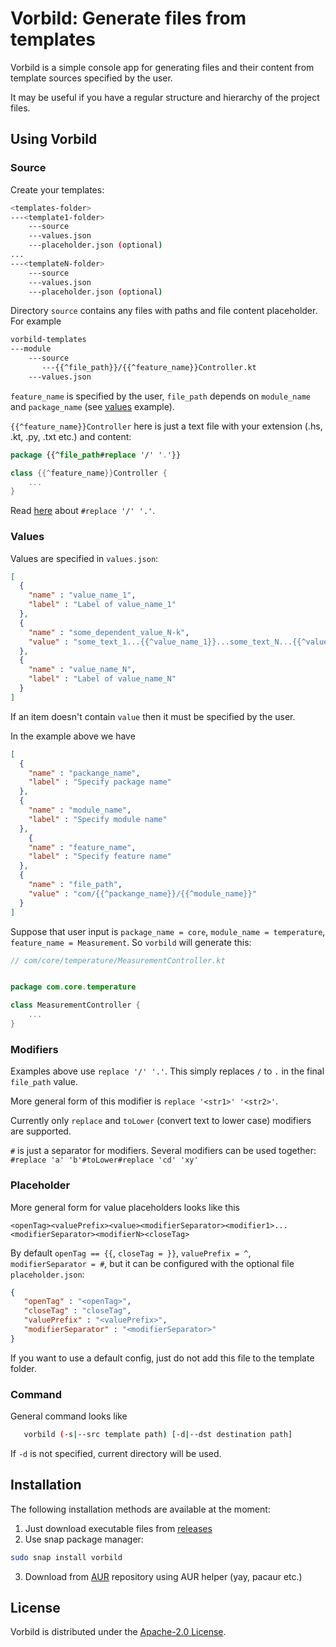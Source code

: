 # Vorbild: Generate files from templates 

Vorbild is a simple console app for generating files and their content from
template sources specified by the user.

It may be useful if you have a regular structure and hierarchy of the project files.

## Using Vorbild

### Source

Create your templates:

```bash
<templates-folder>
---<template1-folder>
    ---source
    ---values.json
    ---placeholder.json (optional)
...
---<templateN-folder>
    ---source
    ---values.json
    ---placeholder.json (optional)
```

Directory `source` contains any files with paths and file content placeholder.
For example

```bash
vorbild-templates
---module
    ---source
       ---{{^file_path}}/{{^feature_name}}Controller.kt
    ---values.json
```

`feature_name` is specified by the user, `file_path` depends on `module_name` and `package_name`
(see [values](#values) example).

`{{^feature_name}}Controller` here is just a text file with your extension (.hs, .kt, .py, .txt etc.) 
and content:

```kotlin
package {{^file_path#replace '/' '.'}}

class {{^feature_name}}Controller {
    ...
}
```

Read [here](#modifiers) about `#replace '/' '.'`.

### Values

Values are specified in `values.json`:

```json
[
  {
    "name" : "value_name_1",
    "label" : "Label of value_name_1"
  },
  {
    "name" : "some_dependent_value_N-k",
    "value" : "some_text_1...{{^value_name_1}}...some_text_N...{{^value_name_N}}..."
  },
  {
    "name" : "value_name_N",
    "label" : "Label of value_name_N"
  }
]
```
If an item doesn't contain `value` then it must be specified by the user.

In the example above we have 

```json
[
  {
    "name" : "packange_name",
    "label" : "Specify package name"
  },
  {
    "name" : "module_name",
    "label" : "Specify module name"
  },
    {
    "name" : "feature_name",
    "label" : "Specify feature name"
  },
  {
    "name" : "file_path",
    "value" : "com/{{^packange_name}}/{{^module_name}}"
  }
]
```

Suppose that user input is `package_name = core`, `module_name = temperature`, 
`feature_name = Measurement`. So `vorbild` will generate this:

```kotlin
// com/core/temperature/MeasurementController.kt


package com.core.temperature

class MeasurementController {
    ...
}
```

### Modifiers

Examples above use `replace '/' '.'`. This simply replaces `/` to `.` in the
final `file_path` value. 

More general form of this modifier is `replace '<str1>' '<str2>'`. 

Currently only `replace` and `toLower` (convert text to lower case) modifiers are supported.

`#` is just a separator for modifiers. Several modifiers can be used together:
`#replace 'a' 'b'#toLower#replace 'cd' 'xy'`

### Placeholder

More general form for value placeholders looks like this

`<openTag><valuePrefix><value><modifierSeparator><modifier1>...<modifierSeparator><modifierN><closeTag>`

By default `openTag == {{`, `closeTag = }}`, `valuePrefix = ^`, `modifierSeparator = #`,
but it can be configured with the optional file `placeholder.json`:

```json
{
   "openTag" : "<openTag>",
   "closeTag" : "closeTag",
   "valuePrefix" : "<valuePrefix>",
   "modifierSeparator" : "<modifierSeparator>"
}
```

If you want to use a default config, just do not add this file to the template folder.

### Command

General command looks like 
```bash
   vorbild (-s|--src template path) [-d|--dst destination path]
```

If `-d` is not specified, current directory will be used.

## Installation 

The following installation methods are available at the moment:

1. Just download executable files from [releases](https://github.com/TrueWarg/vorbild/releases)
2. Use snap package manager:

```bash
sudo snap install vorbild
```
3. Download from [AUR](https://aur.archlinux.org/packages/vorbild) 
repository using AUR helper (yay, pacaur etc.)

## License
Vorbild is distributed under the [Apache-2.0 License](https://github.com/TrueWarg/vorbild/blob/master/LICENSE).
